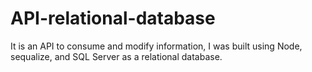 # API-relational-database

It is an API to consume and modify information, I was built using Node, sequalize, and SQL Server as a relational database.
